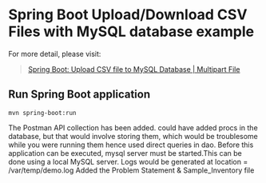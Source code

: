 # Spring Boot Upload/Download CSV Files with MySQL database example

For more detail, please visit:
> [Spring Boot: Upload CSV file to MySQL Database | Multipart File](https://saketh.com/spring-boot-upload-csv-file/)

## Run Spring Boot application
```
mvn spring-boot:run
```
The Postman API collection has been added.
could have added procs in the database, but that would involve storing them, which would be troublesome while you were running them hence used direct queries in dao.
Before this application can be executed, mysql server must be started.This can be done using  a local MySQL server.
Logs would be generated at location = /var/temp/demo.log
Added the Problem Statement & Sample_Inventory file  